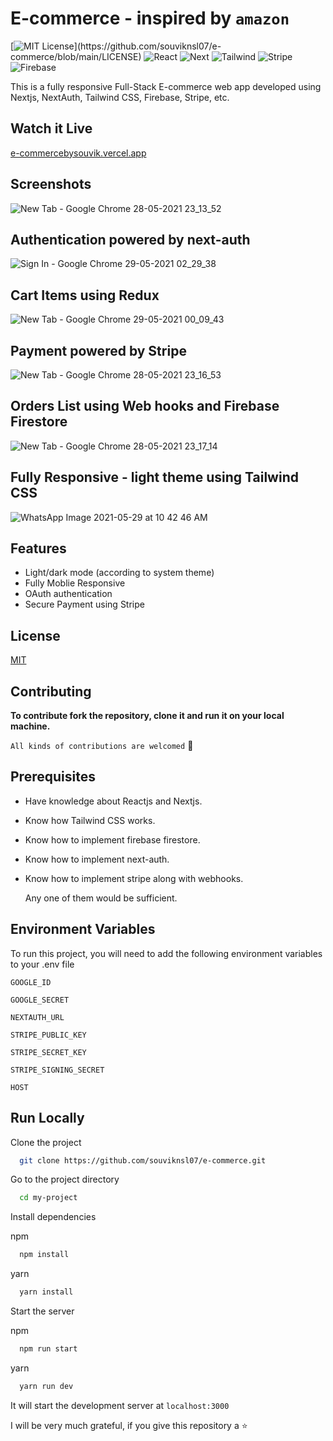 # E-commerce - inspired by `amazon`
[![MIT License](https://img.shields.io/apm/l/atomic-design-ui.svg?)](https://github.com/souviknsl07/e-commerce/blob/main/LICENSE)
![React](https://img.shields.io/badge/react-v17-blue)
![Next](https://img.shields.io/badge/next-v10-yellowgreen)
![Tailwind](https://img.shields.io/badge/tailwindcss-v2-lightgreen)
![Stripe](https://img.shields.io/badge/stripe-v8-pink)
![Firebase](https://img.shields.io/badge/firebase-v8-yellow)

This is a fully responsive Full-Stack E-commerce web app developed using Nextjs, NextAuth, Tailwind CSS, Firebase, Stripe, etc.
## Watch it Live
[e-commercebysouvik.vercel.app](https://e-commercebysouvik.vercel.app)

## Screenshots
![New Tab - Google Chrome 28-05-2021 23_13_52](https://user-images.githubusercontent.com/53038576/120022750-77613f80-c00a-11eb-9b3b-0b4a9d57b760.png)
## Authentication powered by next-auth
![Sign In - Google Chrome 29-05-2021 02_29_38](https://user-images.githubusercontent.com/53038576/120041396-c6689e00-c025-11eb-860c-3a30f75e9679.png)
## Cart Items using Redux
![New Tab - Google Chrome 29-05-2021 00_09_43](https://user-images.githubusercontent.com/53038576/120030450-1db24280-c015-11eb-9a14-de77db3ebad4.png)
## Payment powered by Stripe
![New Tab - Google Chrome 28-05-2021 23_16_53](https://user-images.githubusercontent.com/53038576/120027267-c8743200-c010-11eb-91e0-d051fe01592f.png)
## Orders List using Web hooks and Firebase Firestore
![New Tab - Google Chrome 28-05-2021 23_17_14](https://user-images.githubusercontent.com/53038576/120027281-cb6f2280-c010-11eb-9fb0-73bb39d90400.png)
## Fully Responsive - light theme using Tailwind CSS
![WhatsApp Image 2021-05-29 at 10 42 46 AM](https://user-images.githubusercontent.com/53038576/120063018-bb902680-c082-11eb-9ee7-7dd5274a7c37.jpeg)

## Features

- Light/dark mode (according to system theme)
- Fully Moblie Responsive
- OAuth authentication
- Secure Payment using Stripe

## License

[MIT](https://github.com/souviknsl07/e-commerce/blob/main/LICENSE)

## Contributing

**To contribute fork the repository, clone it and run it on your local machine.**<br/>

`All kinds of contributions are welcomed` 🤝<br/>

## Prerequisites
- Have knowledge about Reactjs and Nextjs.
- Know how Tailwind CSS works.
- Know how to implement firebase firestore.
- Know how to implement next-auth.
- Know how to implement stripe along with webhooks.
  
  Any one of them would be sufficient. 

## Environment Variables

To run this project, you will need to add the following environment variables to your .env file

`GOOGLE_ID`

`GOOGLE_SECRET`

`NEXTAUTH_URL`

`STRIPE_PUBLIC_KEY`

`STRIPE_SECRET_KEY`

`STRIPE_SIGNING_SECRET`

`HOST`

## Run Locally

Clone the project

```bash
  git clone https://github.com/souviknsl07/e-commerce.git
```

Go to the project directory

```bash
  cd my-project
```

Install dependencies

npm

```bash
  npm install
```
yarn

```bash
  yarn install
```

Start the server

npm

```bash
  npm run start
```
yarn

```bash
  yarn run dev
```

It will start the development server at `localhost:3000`

I will be very much grateful, if you give this repository a ⭐
